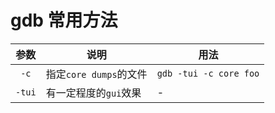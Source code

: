 # gdb 常用方法

|参数|说明|用法|
|:---:|---|----|
|`-c`|指定`core dumps`的文件|`gdb -tui -c core foo`|
|`-tui`|有一定程度的`gui`效果|-|
